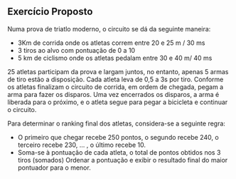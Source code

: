 ## Exercício Proposto

Numa prova de triatlo moderno, o circuito se dá da seguinte maneira:
- 3Km de corrida onde os atletas correm entre 20 e 25 m / 30 ms
- 3 tiros ao alvo com pontuação de 0 a 10
- 5 km de ciclismo onde os atletas pedalam entre 30 e 40 m/ 40 ms
  
25 atletas participam da prova e largam juntos, no entanto, apenas 5 armas de tiro estão a
disposição. Cada atleta leva de 0,5 a 3s por tiro. Conforme os atletas finalizam o circuito de corrida,
em ordem de chegada, pegam a arma para fazer os disparos. Uma vez encerrados os disparos, a
arma é liberada para o próximo, e o atleta segue para pegar a bicicleta e continuar o circuito.

Para determinar o ranking final dos atletas, considera-se a seguinte regra:
- O primeiro que chegar recebe 250 pontos, o segundo recebe 240, o terceiro recebe
230, ... , o último recebe 10.
- Soma-se à pontuação de cada atleta, o total de pontos obtidos nos 3 tiros (somados)
Ordenar a pontuação e exibir o resultado final do maior pontuador para o menor.
